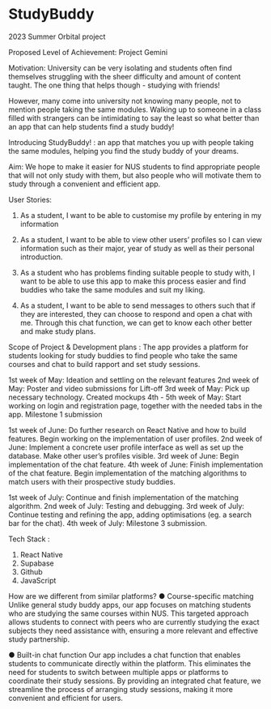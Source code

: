 # StudyBuddy
2023 Summer Orbital project



Proposed Level of Achievement:
Project Gemini



Motivation:
University can be very isolating and students often find themselves struggling with the sheer difficulty and amount of content taught. The one thing that helps though - studying with friends! 

However, many come into university not knowing many people, not to mention people taking the same modules. Walking up to someone in a class filled with strangers can be intimidating to say the least so what better than an app that can help students find a study buddy! 

Introducing StudyBuddy! : an app that matches you up with people taking the same modules, helping you find the study buddy of your dreams.



Aim:
We hope to make it easier for NUS students to find appropriate people that will not only study with them, but also people who will motivate them to study through a convenient and efficient app.



User Stories:
1. As a student, I want to be able to customise my profile by entering in my information 

2. As a student, I want to be able to view other users’ profiles so I can view information such as their major, year of study as well as their personal introduction.

3. As a student who has problems finding suitable people to study with, I want to be able to use this app to make this process easier and find buddies who take the same modules and suit my liking. 

4. As a student, I want to be able to send messages to others such that if they are interested, they can choose to respond and open a chat with me. Through this chat function, we can get to know each other better and make study plans.



Scope of Project & Development plans :
The app provides a platform for students looking for study buddies to find people who take the same courses and chat to build rapport and set study sessions.

1st week of May: Ideation and settling on the relevant features
2nd week of May: Poster and video submissions for Lift-off
3rd week of May: Pick up necessary technology. Created mockups
4th - 5th week of May: Start working on login and registration page, together with the needed tabs in the app. Milestone 1 submission

1st week of June: Do further research on React Native and how to build features. Begin working on the implementation of user profiles. 
2nd week of June: Implement a concrete user profile interface as well as set up the database. Make other user’s profiles visible. 
3rd week of June: Begin implementation of the chat feature. 
4th week of June: Finish implementation of the chat feature. Begin implementation of the matching algorithms to match users with their prospective study buddies. 

1st week of July: Continue and finish implementation of the matching algorithm. 
2nd week of July: Testing and debugging.
3rd week of July: Continue testing and refining the app, adding optimisations (eg. a search bar for the chat).
4th week of July: Milestone 3 submission. 



Tech Stack :
1. React Native
2. Supabase
3. Github
4. JavaScript


How are we different from similar platforms?
● Course-specific matching
Unlike general study buddy apps, our app focuses on matching students who are studying the same courses within NUS. This targeted approach allows students to connect with peers who are currently studying the exact subjects they need assistance with, ensuring a more relevant and effective study partnership.

● Built-in chat function
Our app includes a chat function that enables students to communicate directly within the platform. This eliminates the need for students to switch between multiple apps or platforms to coordinate their study sessions. By providing an integrated chat feature, we streamline the process of arranging study sessions, making it more convenient and efficient for users.
